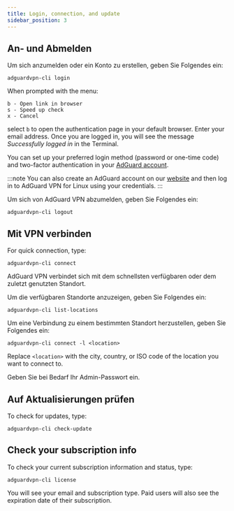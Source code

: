 ```yaml
---
title: Login, connection, and update
sidebar_position: 3
---
```


## An- und Abmelden

Um sich anzumelden oder ein Konto zu erstellen, geben Sie Folgendes ein:

```
adguardvpn-cli login
```

When prompted with the menu:

```
b - Open link in browser
s - Speed up check
x - Cancel
```

select `b` to open the authentication page in your default browser. Enter your email address. Once you are logged in, you will see the message _Successfully logged in_ in the Terminal.

You can set up your preferred login method (password or one-time code) and two-factor authentication in your [AdGuard account](https://adguardaccount.com/account/settings).

:::note
You can also create an AdGuard account on our [website](https://auth.adguardaccount.com/login.html) and then log in to AdGuard VPN for Linux using your credentials.
:::

Um sich von AdGuard VPN abzumelden, geben Sie Folgendes ein:

```
adguardvpn-cli logout
```

## Mit VPN verbinden

For quick connection, type:

```
adguardvpn-cli connect
```

AdGuard VPN verbindet sich mit dem schnellsten verfügbaren oder dem zuletzt genutzten Standort.

Um die verfügbaren Standorte anzuzeigen, geben Sie Folgendes ein:

```
adguardvpn-cli list-locations
```

Um eine Verbindung zu einem bestimmten Standort herzustellen, geben Sie Folgendes ein:

```
adguardvpn-cli connect -l <location>
```

Replace `<location>` with the city, country, or ISO code of the location you want to connect to.

Geben Sie bei Bedarf Ihr Admin-Passwort ein.

## Auf Aktualisierungen prüfen

To check for updates, type:

```
adguardvpn-cli check-update
```

## Check your subscription info

To check your current subscription information and status, type:

```
adguardvpn-cli license
```

You will see your email and subscription type. Paid users will also see the expiration date of their subscription.
